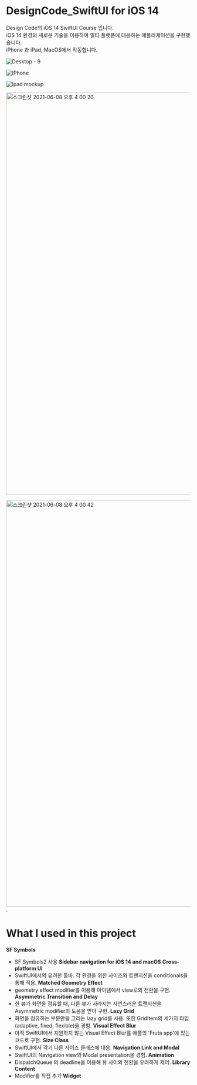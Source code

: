 # DesignCode_SwiftUI for iOS 14
  Design Code의 iOS 14 SwiftUI Course 입니다.  
  iOS 14 환경의 새로운 기술을 이용하여 멀티 플랫폼에 대응하는 애플리케이션을 구현했습니다.  
  iPhone 과 iPad, MacOS에서 작동합니다.  

  ![Desktop - 9](https://user-images.githubusercontent.com/61834038/121177467-63ce9800-c898-11eb-8f18-b50fb3debb56.png)


![IPhone](https://user-images.githubusercontent.com/61834038/121177499-6af5a600-c898-11eb-948f-afd7b9d9f0fc.png)

![Ipad mockup](https://user-images.githubusercontent.com/61834038/121177517-72b54a80-c898-11eb-8954-b7a6df0a7240.png)

<img width="1098" alt="스크린샷 2021-06-08 오후 4 00 20" src="https://user-images.githubusercontent.com/61834038/121177533-78ab2b80-c898-11eb-8f95-7c42d3dc487e.png">

<img width="1109" alt="스크린샷 2021-06-08 오후 4 00 42" src="https://user-images.githubusercontent.com/61834038/121177558-82cd2a00-c898-11eb-9efb-2b4b1ee16f57.png">. 
  
# What I used in this project

**SF Symbols**
  - SF Symbols2 사용
**Sidebar navigation for iOS 14 and macOS**
**Cross-platform UI**
  - SwiftUI에서의 유려한 툴바. 각 환경을 위한 사이즈와 트랜지션을 conditionals을 통해 적용.
**Matched Geometry Effect**
  - geometry effect modifier를 이용해 아이템에서 view로의 전환을 구현.
**Asymmetric Transition and Delay**
  - 한 뷰가 화면을 점유할 때, 다른 뷰가 사라지는 자연스러운 트랜지션을 Asymmetric modifier의 도움을 받아 구현.
**Lazy Grid**
  - 화면을 점유하는 부분만을 그리는 lazy grid를 사용. 또한 GridItem의 세가지 타입(adaptive, fixed, flexible)을 경험.
**Visual Effect Blur**
  - 아직 SwiftUI에서 지원하지 않는 Visual Effect Blur를 애플의 'Fruta app'에 있는 코드로 구현.
**Size Class**
  - SwiftUI에서 각기 다른 사이즈 클래스에 대응.
**Navigation Link and Modal**
  - SwiftUI의 Navigation view와 Modal presentation을 경험.
**Animation**
  - DispatchQueue 의 deadline을 이용해 뷰 사이의 전환을 유려하게 제어. 
**Library Content**
  - Modifier를 직접 추가
**Widget**
